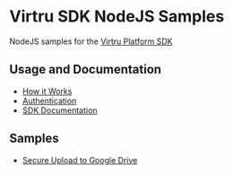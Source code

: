 # Virtru SDK NodeJS Samples
NodeJS samples for the [Virtru Platform SDK](https://developer.virtru.com/)

## Usage and Documentation
- [How it Works](https://developer.virtru.com/docs/how-it-works)
- [Authentication](https://developer.virtru.com/docs/how-to-add-authentication)
- [SDK Documentation](https://docs.developer.virtru.com/js/latest/)

## Samples
- [Secure Upload to Google Drive](./virtru-sdk-node-drive-upload/)
